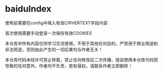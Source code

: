 # baiduIndex
使用前需要在config中填入有效CIPHERTEXT字段内容

首次使用需要手动登录一次保存有效COOKIES

本仓库中所有内容仅供学习交流使用，不用于其他任何目的，严禁用于商业用途和非法用途，否则由此产生的一切后果均与作者无关！

本仓库代码未经许可禁止转载，禁止任何修改后二次传播，擅自使用本仓库代码而导致的任何意外，作者均不负责，若有侵权，请联系作者立即删除！
